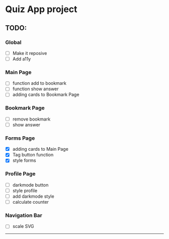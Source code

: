 # Quiz App project

## TODO:

### Global

- [ ] Make it reposive
- [ ] Add a11y

### Main Page

- [ ] function add to bookmark
- [ ] function show answer
- [ ] adding cards to Bookmark Page

### Bookmark Page

- [ ] remove bookmark
- [ ] show answer

### Forms Page

- [x] adding cards to Main Page
- [x] Tag button function
- [x] style forms

### Profile Page

- [ ] darkmode button
- [ ] style profile
- [ ] add darkmode style
- [ ] calculate counter

### Navigation Bar

- [ ] scale SVG

---
